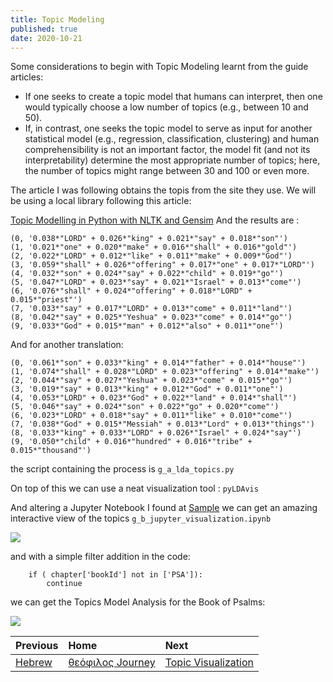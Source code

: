 ```yaml
---
title: Topic Modeling
published: true
date: 2020-10-21
---
```


Some considerations to begin with Topic Modeling learnt from the guide articles:

* If one seeks to create a topic model that humans can interpret, then one would typically choose a low number of topics (e.g., between 10 and 50).
* If, in contrast, one seeks the topic model to serve as input for another statistical model (e.g., regression, classification, clustering) and human comprehensibility is not an important factor, the model fit (and not its interpretability) determine the most appropriate number of topics; here, the number of topics might range between 30 and 100 or even more.


The article I was following obtains the topis from the site they use. We will be using a local library following this article:

[Topic Modelling in Python with NLTK and Gensim](https://towardsdatascience.com/topic-modelling-in-python-with-nltk-and-gensim-4ef03213cd21)
And the results are :

```
(0, '0.038*"LORD" + 0.026*"king" + 0.021*"say" + 0.018*"son"')
(1, '0.021*"one" + 0.020*"make" + 0.016*"shall" + 0.016*"gold"')
(2, '0.022*"LORD" + 0.012*"like" + 0.011*"make" + 0.009*"God"')
(3, '0.059*"shall" + 0.026*"offering" + 0.017*"one" + 0.017*"LORD"')
(4, '0.032*"son" + 0.024*"say" + 0.022*"child" + 0.019*"go"')
(5, '0.047*"LORD" + 0.023*"say" + 0.021*"Israel" + 0.013*"come"')
(6, '0.076*"shall" + 0.024*"offering" + 0.018*"LORD" + 0.015*"priest"')
(7, '0.033*"say" + 0.017*"LORD" + 0.013*"come" + 0.011*"land"')
(8, '0.042*"say" + 0.025*"Yeshua" + 0.023*"come" + 0.014*"go"')
(9, '0.033*"God" + 0.015*"man" + 0.012*"also" + 0.011*"one"')
```

And for another translation:

```
(0, '0.061*"son" + 0.033*"king" + 0.014*"father" + 0.014*"house"')
(1, '0.074*"shall" + 0.028*"LORD" + 0.023*"offering" + 0.014*"make"')
(2, '0.044*"say" + 0.027*"Yeshua" + 0.023*"come" + 0.015*"go"')
(3, '0.019*"say" + 0.013*"king" + 0.012*"God" + 0.011*"one"')
(4, '0.053*"LORD" + 0.023*"God" + 0.022*"land" + 0.014*"shall"')
(5, '0.046*"say" + 0.024*"son" + 0.022*"go" + 0.020*"come"')
(6, '0.023*"LORD" + 0.018*"say" + 0.011*"like" + 0.010*"come"')
(7, '0.038*"God" + 0.015*"Messiah" + 0.013*"Lord" + 0.013*"things"')
(8, '0.033*"king" + 0.033*"LORD" + 0.026*"Israel" + 0.024*"say"')
(9, '0.050*"child" + 0.016*"hundred" + 0.016*"tribe" + 0.015*"thousand"')
```

the script containing the process is `g_a_lda_topics.py`

On top of this we can use a neat visualization tool : `pyLDAvis`

And altering a Jupyter Notebook I found at [Sample](https://github.com/bmabey/pyLDAvis/blob/master/notebooks/Gensim%20Newsgroup.ipynb
) we can get an amazing interactive view of the topics `g_b_jupyter_visualization.ipynb`

![](assets/g_b_jupyter_visualization.png)


and with a simple filter addition in the code:

```
    if ( chapter['bookId'] not in ['PSA']):
        continue
```

we can get the Topics Model Analysis for the Book of Psalms:

![](assets/g_b_jupyter_visualization_psalms.png)



| Previous        | Home          | Next |
|:-------------|:------------------|:------|
|  [Hebrew](A-hebrew) | [θεόφιλος Journey](A-θεόφιλος-Journey) | [Topic Visualization](A-topic-visualization) |
